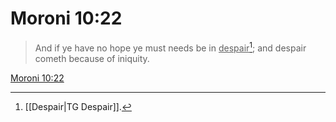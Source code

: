 # Moroni 10:22

> And if ye have no hope ye must needs be in <u>despair</u>[^a]; and despair cometh because of iniquity.

[Moroni 10:22](https://www.churchofjesuschrist.org/study/scriptures/bofm/moro/10?lang=eng&id=p22#p22)


[^a]: [[Despair|TG Despair]].  
